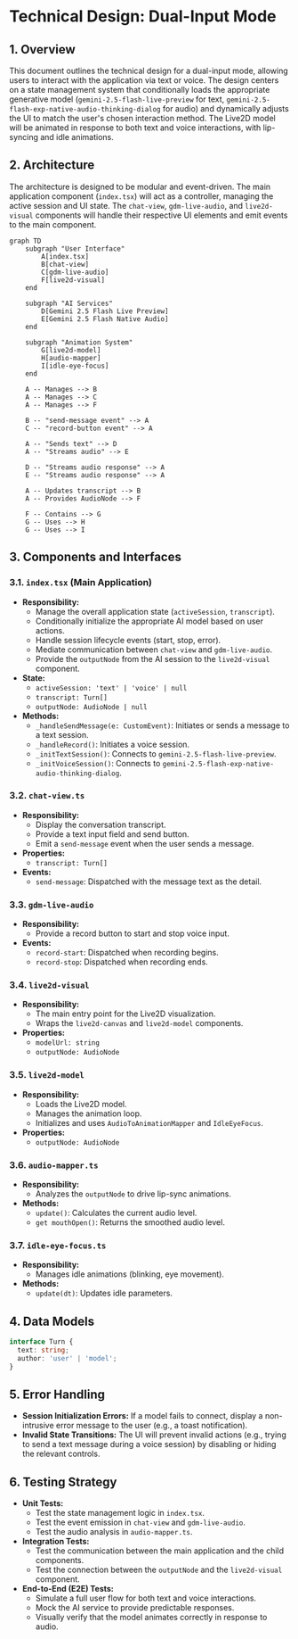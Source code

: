 # Technical Design: Dual-Input Mode

## 1. Overview
This document outlines the technical design for a dual-input mode, allowing users to interact with the application via text or voice. The design centers on a state management system that conditionally loads the appropriate generative model (`gemini-2.5-flash-live-preview` for text, `gemini-2.5-flash-exp-native-audio-thinking-dialog` for audio) and dynamically adjusts the UI to match the user's chosen interaction method. The Live2D model will be animated in response to both text and voice interactions, with lip-syncing and idle animations.

## 2. Architecture
The architecture is designed to be modular and event-driven. The main application component (`index.tsx`) will act as a controller, managing the active session and UI state. The `chat-view`, `gdm-live-audio`, and `live2d-visual` components will handle their respective UI elements and emit events to the main component.

```mermaid
graph TD
    subgraph "User Interface"
        A[index.tsx]
        B[chat-view]
        C[gdm-live-audio]
        F[live2d-visual]
    end

    subgraph "AI Services"
        D[Gemini 2.5 Flash Live Preview]
        E[Gemini 2.5 Flash Native Audio]
    end

    subgraph "Animation System"
        G[live2d-model]
        H[audio-mapper]
        I[idle-eye-focus]
    end

    A -- Manages --> B
    A -- Manages --> C
    A -- Manages --> F

    B -- "send-message event" --> A
    C -- "record-button event" --> A

    A -- "Sends text" --> D
    A -- "Streams audio" --> E

    D -- "Streams audio response" --> A
    E -- "Streams audio response" --> A

    A -- Updates transcript --> B
    A -- Provides AudioNode --> F

    F -- Contains --> G
    G -- Uses --> H
    G -- Uses --> I
```

## 3. Components and Interfaces

### 3.1. `index.tsx` (Main Application)
- **Responsibility:**
    - Manage the overall application state (`activeSession`, `transcript`).
    - Conditionally initialize the appropriate AI model based on user actions.
    - Handle session lifecycle events (start, stop, error).
    - Mediate communication between `chat-view` and `gdm-live-audio`.
    - Provide the `outputNode` from the AI session to the `live2d-visual` component.
- **State:**
    - `activeSession: 'text' | 'voice' | null`
    - `transcript: Turn[]`
    - `outputNode: AudioNode | null`
- **Methods:**
    - `_handleSendMessage(e: CustomEvent)`: Initiates or sends a message to a text session.
    - `_handleRecord()`: Initiates a voice session.
    - `_initTextSession()`: Connects to `gemini-2.5-flash-live-preview`.
    - `_initVoiceSession()`: Connects to `gemini-2.5-flash-exp-native-audio-thinking-dialog`.

### 3.2. `chat-view.ts`
- **Responsibility:**
    - Display the conversation transcript.
    - Provide a text input field and send button.
    - Emit a `send-message` event when the user sends a message.
- **Properties:**
    - `transcript: Turn[]`
- **Events:**
    - `send-message`: Dispatched with the message text as the detail.

### 3.3. `gdm-live-audio`
- **Responsibility:**
    - Provide a record button to start and stop voice input.
- **Events:**
    - `record-start`: Dispatched when recording begins.
    - `record-stop`: Dispatched when recording ends.

### 3.4. `live2d-visual`
- **Responsibility:**
    - The main entry point for the Live2D visualization.
    - Wraps the `live2d-canvas` and `live2d-model` components.
- **Properties:**
    - `modelUrl: string`
    - `outputNode: AudioNode`

### 3.5. `live2d-model`
- **Responsibility:**
    - Loads the Live2D model.
    - Manages the animation loop.
    - Initializes and uses `AudioToAnimationMapper` and `IdleEyeFocus`.
- **Properties:**
    - `outputNode: AudioNode`

### 3.6. `audio-mapper.ts`
- **Responsibility:**
    - Analyzes the `outputNode` to drive lip-sync animations.
- **Methods:**
    - `update()`: Calculates the current audio level.
    - `get mouthOpen()`: Returns the smoothed audio level.

### 3.7. `idle-eye-focus.ts`
- **Responsibility:**
    - Manages idle animations (blinking, eye movement).
- **Methods:**
    - `update(dt)`: Updates idle parameters.

## 4. Data Models

```typescript
interface Turn {
  text: string;
  author: 'user' | 'model';
}
```

## 5. Error Handling
- **Session Initialization Errors:** If a model fails to connect, display a non-intrusive error message to the user (e.g., a toast notification).
- **Invalid State Transitions:** The UI will prevent invalid actions (e.g., trying to send a text message during a voice session) by disabling or hiding the relevant controls.

## 6. Testing Strategy
- **Unit Tests:**
    - Test the state management logic in `index.tsx`.
    - Test the event emission in `chat-view` and `gdm-live-audio`.
    - Test the audio analysis in `audio-mapper.ts`.
- **Integration Tests:**
    - Test the communication between the main application and the child components.
    - Test the connection between the `outputNode` and the `live2d-visual` component.
- **End-to-End (E2E) Tests:**
    - Simulate a full user flow for both text and voice interactions.
    - Mock the AI service to provide predictable responses.
    - Visually verify that the model animates correctly in response to audio.